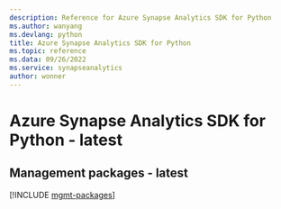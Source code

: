 ```yaml
---
description: Reference for Azure Synapse Analytics SDK for Python
ms.author: wanyang
ms.devlang: python
title: Azure Synapse Analytics SDK for Python
ms.topic: reference
ms.data: 09/26/2022
ms.service: synapseanalytics
author: wonner
---
```

# Azure Synapse Analytics SDK for Python - latest

## Management packages - latest
[!INCLUDE [mgmt-packages](synapse-analytics-mgmt-index.md)]